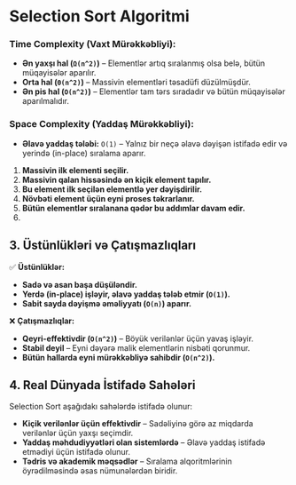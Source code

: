 # **Selection Sort Algoritmi**

### **Time Complexity (Vaxt Mürəkkəbliyi):**
- **Ən yaxşı hal (`Ω(n^2)`)** – Elementlər artıq sıralanmış olsa belə, bütün müqayisələr aparılır.
- **Orta hal (`Θ(n^2)`)** – Massivin elementləri təsadüfi düzülmüşdür.
- **Ən pis hal (`O(n^2)`)** – Elementlər tam tərs sıradadır və bütün müqayisələr aparılmalıdır.

### **Space Complexity (Yaddaş Mürəkkəbliyi):**
- **Əlavə yaddaş tələbi:** `O(1)` – Yalnız bir neçə əlavə dəyişən istifadə edir və yerində (in-place) sıralama aparır.
  
1. **Massivin ilk elementi seçilir.**
2. **Massivin qalan hissəsində ən kiçik element tapılır.**
3. **Bu element ilk seçilən elementlə yer dəyişdirilir.**
4. **Növbəti element üçün eyni proses təkrarlanır.**
5. **Bütün elementlər sıralanana qədər bu addımlar davam edir.**
6. 
## **3. Üstünlükləri və Çatışmazlıqları**
✅ **Üstünlüklər:**
- **Sadə və asan başa düşüləndir.**
- **Yerdə (in-place) işləyir, əlavə yaddaş tələb etmir (`O(1)`).**
- **Sabit sayda dəyişmə əməliyyatı (`O(n)`) aparır.**

❌ **Çatışmazlıqlar:**
- **Qeyri-effektivdir (`O(n^2)`)** – Böyük verilənlər üçün yavaş işləyir.
- **Stabil deyil** – Eyni dəyərə malik elementlərin nisbəti qorunmur.
- **Bütün hallarda eyni mürəkkəbliyə sahibdir (`O(n^2)`).**

## **4. Real Dünyada İstifadə Sahələri**
Selection Sort aşağıdakı sahələrdə istifadə olunur:
- **Kiçik verilənlər üçün effektivdir** – Sadəliyinə görə az miqdarda verilənlər üçün yaxşı seçimdir.
- **Yaddaş məhdudiyyətləri olan sistemlərdə** – Əlavə yaddaş istifadə etmədiyi üçün istifadə olunur.
- **Tədris və akademik məqsədlər** – Sıralama alqoritmlərinin öyrədilməsində əsas nümunələrdən biridir.


